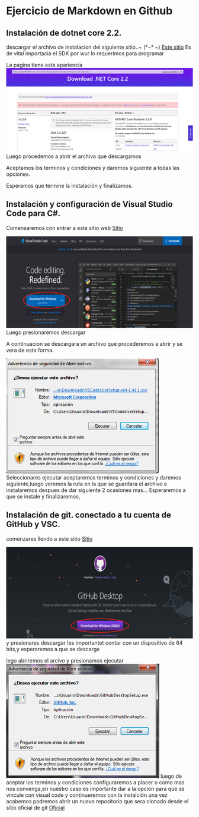 # Ejercicio de Markdown en Github

## Instalación de dotnet core 2.2.
descargar el archivo de instalacion del siguiente sitio..~ (°¬° ~)
[Este sitio](https://dotnet.microsoft.com/download/dotnet-core/2.2)
 Es de vital importacia el SDK por wur lo requerimos para programar

 La pagina tiene esta apariencia
 ![.net core](./Imagen/Captura.PNG)
 Luego procedemos a abrir el archivo que descargamos
 
 Aceptamos los terminos y condiciones y daremos siguiente a todas las opciones.


 Esperamos que termine la instalación y finalizamos.
 


## Instalación y configuración de Visual Studio Code para C#.

Comensaremos con entrar a este sitio web
[Sitio](https://code.visualstudio.com/)


![Visual](./Imagen/VISUAL1.png)
Luego presionaremos descargar


A continuacion se descargara un archivo que procederemos a abrir
y se vera de esta forma.


![Visual2](./Imagen/visual2.png)
Seleccionares ejecutar aceptaremos terminos y condiciones y daremos siguiente,luego veremos la ruta en la que se guardara el archivo e instalaremos despues de dar siguiente 2 ocasiones mas...
Esperaremos a que se instale y finalizaremos,



## Instalación de git. conectado a tu cuenta de GitHub y VSC.

comenzares llendo a este sitio 
[Sitio](https://desktop.github.com/)

![GIT](./Imagen/git.png)
y presionares descargar !es importantet contar con un dispositivo de 64 bits,y esperaremos a que se descarge


lego abriremos el arcivo y presionamos ejecutar 
![git](./Imagen/git2.png)
luego de aceptar los terminos y condiciones configuraremos a placer o como mas nos convenga,en nuestro caso es importante dar a la opcion para que se vincule con visual code y continueremos con la instalción
una vez acabemos podremos abrir un nuevo repositorio que sera clonado desde el sitio oficial de git
[Oficial](https://github.com/)
